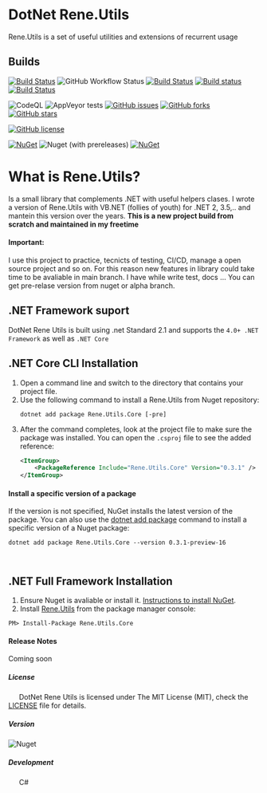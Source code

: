# DotNet Rene.Utils
Rene.Utils is a set of useful utilities and extensions of recurrent usage

## Builds
[![Build Status](https://rene.visualstudio.com/Github.DotNet.Rene.Utils/_apis/build/status/rene15009.DotNet.Rene.Utils?branchName=main)](https://rene.visualstudio.com/Github.DotNet.Rene.Utils/_build/latest?definitionId=3&branchName=main)
![GitHub Workflow Status](https://img.shields.io/github/workflow/status/rene15009/DotNet.Rene.Utils/.NET%20Core?label=build&logo=github)
[![Build Status](https://travis-ci.com/rene15009/DotNet.Rene.Utils.svg?branch=master&logo=travis)](https://travis-ci.com/rene15009/DotNet.Rene.Utils)
[![Build status](https://ci.appveyor.com/api/projects/status/h7hn4uo4t3qif9pt/branch/master?svg=true)](https://ci.appveyor.com/project/rene15009/dotnet-rene-utils/branch/master)
[![Build Status](https://ci.appveyor.com/api/projects/status/github/rene15009/DotNet.Rene.Utils?branch=master&svg=true&passingText=passing%20-%20OK)](https://ci.appveyor.com/api/projects/status/github/rene15009/DotNet.Rene.Utils?branch=master&svg=true&passingText=master%20-%20OK)

![CodeQL](https://github.com/rene15009/DotNet.Rene.Utils/workflows/CodeQL/badge.svg)
![AppVeyor tests](https://img.shields.io/appveyor/tests/rene15009/dotnet-rene-utils)
[![GitHub issues](https://img.shields.io/github/issues/rene15009/DotNet.Rene.Utils)](https://github.com/rene15009/DotNet.Rene.Utils/issues)
[![GitHub forks](https://img.shields.io/github/forks/rene15009/DotNet.Rene.Utils)](https://github.com/rene15009/DotNet.Rene.Utils/network)
[![GitHub stars](https://img.shields.io/github/stars/rene15009/DotNet.Rene.Utils)](https://github.com/rene15009/DotNet.Rene.Utils/stargazers)

[![GitHub license](https://img.shields.io/github/license/rene15009/DotNet.Rene.Utils)](https://github.com/rene15009/DotNet.Rene.Utils/blob/master/LICENSE)

[![NuGet](https://img.shields.io/nuget/v/Rene.Utils.Core.svg?style=plastic&logo=NuGet&label=Rene.Utils&color=green)](https://www.nuget.org/packages/Rene.Utils.Core/) 
![Nuget (with prereleases)](https://img.shields.io/nuget/vpre/Rene.Utils.Core?color=red&label=Preview%20Version&logo=NuGet&style=plastic)
[![NuGet](https://img.shields.io/nuget/dt/Rene.Utils.Core.svg?style=plastic&logo=NuGet)](https://www.nuget.org/packages/Rene.Utils.Core/)

# What is Rene.Utils?
Is a small library that complements .NET with useful helpers clases. I wrote  a version of Rene.Utils with VB.NET (follies of youth) for .NET 2, 3.5,.. and mantein this version over the years. <b>This is a new project build from scratch and maintained in my freetime</b>

#### Important:
I use this project to practice, tecnicts of testing, CI/CD, manage a open source project and so on. 
For this reason new features in library could take time to be avaliable in main branch. I have while write test, docs ... You can get pre-relase version from nuget or alpha branch.

## .NET Framework suport
DotNet Rene Utils is built using .net Standard 2.1 and supports the `4.0+ .NET Framework` as well as `.NET Core`


## .NET Core CLI Installation
1. Open a command line and switch to the directory that contains your project file.
2. Use the following command to install a Rene.Utils from Nuget repository:
    ```dotnetcli
    dotnet add package Rene.Utils.Core [-pre]
    ```  
3. After the command completes, look at the project file to make sure the package was installed.
   You can open the `.csproj` file to see the added reference:
    ```xml
   <ItemGroup>
        <PackageReference Include="Rene.Utils.Core" Version="0.3.1" />
   </ItemGroup>
    ```
#### Install a specific version of a package
If the version is not specified, NuGet installs the latest version of the package. You can also use the [dotnet add package](/dotnet/core/tools/dotnet-add-package?tabs=netcore2x) command to install a specific version of a Nuget package:
```dotnetcli
dotnet add package Rene.Utils.Core --version 0.3.1-preview-16
```

`  ` 
## .NET Full Framework Installation
1. Ensure Nuget is avaliable or install it. [Instructions to install NuGet](http://docs.nuget.org/docs/start-here/installing-nuget). 
2. Install [Rene.Utils](https://www.nuget.org/packages/Rene.Utils.Core/) from the package manager console:
```
PM> Install-Package Rene.Utils.Core 
```

#### Release Notes
 Coming soon

##### License
`   `DotNet Rene Utils is licensed under The MIT License (MIT), check the [LICENSE](https://github.com/rene15009/DotNet.Rene.Utils/blob/master/LICENSE) file for details.

##### Version
![Nuget](https://img.shields.io/nuget/v/Rene.Utils.Core?color=white&label=&style=for-the-badge)

##### Development
`   `C# 


